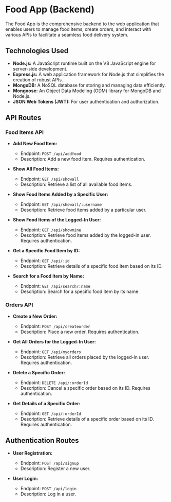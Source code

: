 # Food App (Backend) 

The Food App is the comprehensive backend to the  web application that enables users to manage food items, create orders, and interact with various APIs to facilitate a seamless food delivery system.

## Technologies Used

- **Node.js:** A JavaScript runtime built on the V8 JavaScript engine for server-side development.
- **Express.js:** A web application framework for Node.js that simplifies the creation of robust APIs.
- **MongoDB:** A NoSQL database for storing and managing data efficiently.
- **Mongoose:** An Object Data Modeling (ODM) library for MongoDB and Node.js.
- **JSON Web Tokens (JWT):** For user authentication and authorization.

## API Routes

### Food Items API

- **Add New Food Item:**
  - Endpoint: `POST /api/addfood`
  - Description: Add a new food item. Requires authentication.

- **Show All Food Items:**
  - Endpoint: `GET /api/showall`
  - Description: Retrieve a list of all available food items.

- **Show Food Items Added by a Specific User:**
  - Endpoint: `GET /api/showall/:username`
  - Description: Retrieve food items added by a particular user.

- **Show Food Items of the Logged-In User:**
  - Endpoint: `GET /api/showmine`
  - Description: Retrieve food items added by the logged-in user. Requires authentication.

- **Get a Specific Food Item by ID:**
  - Endpoint: `GET /api/:id`
  - Description: Retrieve details of a specific food item based on its ID.

- **Search for a Food Item by Name:**
  - Endpoint: `GET /api/search/:name`
  - Description: Search for a specific food item by its name.

### Orders API

- **Create a New Order:**
  - Endpoint: `POST /api/createorder`
  - Description: Place a new order. Requires authentication.

- **Get All Orders for the Logged-In User:**
  - Endpoint: `GET /api/myorders`
  - Description: Retrieve all orders placed by the logged-in user. Requires authentication.

- **Delete a Specific Order:**
  - Endpoint: `DELETE /api/:orderId`
  - Description: Cancel a specific order based on its ID. Requires authentication.

- **Get Details of a Specific Order:**
  - Endpoint: `GET /api/:orderId`
  - Description: Retrieve details of a specific order based on its ID. Requires authentication.

## Authentication Routes

- **User Registration:**
  - Endpoint: `POST /api/signup`
  - Description: Register a new user.

- **User Login:**
  - Endpoint: `POST /api/login`
  - Description: Log in a user.
